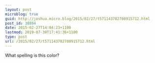 ```yaml
---
layout: post
microblog: true
guid: http://joshua.micro.blog/2015/02/27/t571143782780915712.html
post_id: 38804
date: 2015-02-27T14:04:23+1100
lastmod: 2019-07-30T17:41:36+1100
type: post
url: /2015/02/27/t571143782780915712.html
---
```

What spelling is this color?
